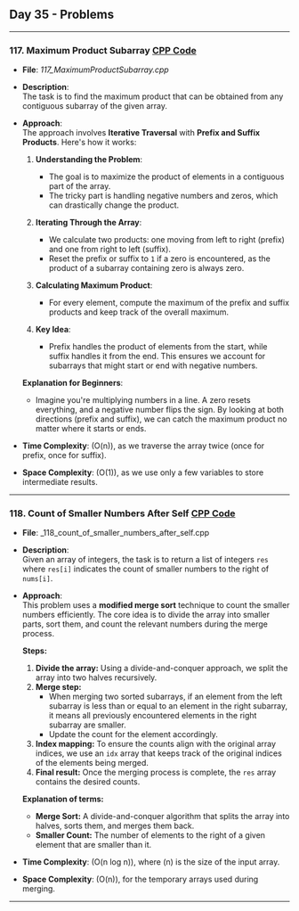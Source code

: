 ## Day 35 - Problems

---
### 117. **Maximum Product Subarray** [CPP Code](./_117_maximum_product_subarray.cpp)
   - **File**: _117_MaximumProductSubarray.cpp_
   - **Description**:  
     The task is to find the maximum product that can be obtained from any contiguous subarray of the given array.  

   - **Approach**:  
     The approach involves **Iterative Traversal** with **Prefix and Suffix Products**. Here's how it works:  
     1. **Understanding the Problem**:  
        - The goal is to maximize the product of elements in a contiguous part of the array.  
        - The tricky part is handling negative numbers and zeros, which can drastically change the product.  

     2. **Iterating Through the Array**:  
        - We calculate two products: one moving from left to right (prefix) and one from right to left (suffix).  
        - Reset the prefix or suffix to `1` if a zero is encountered, as the product of a subarray containing zero is always zero.  
     
     3. **Calculating Maximum Product**:  
        - For every element, compute the maximum of the prefix and suffix products and keep track of the overall maximum.  

     4. **Key Idea**:  
        - Prefix handles the product of elements from the start, while suffix handles it from the end. This ensures we account for subarrays that might start or end with negative numbers.  

     **Explanation for Beginners**:  
     - Imagine you're multiplying numbers in a line. A zero resets everything, and a negative number flips the sign. By looking at both directions (prefix and suffix), we can catch the maximum product no matter where it starts or ends.  

   - **Time Complexity**: \(O(n)\), as we traverse the array twice (once for prefix, once for suffix).  
   - **Space Complexity**: \(O(1)\), as we use only a few variables to store intermediate results.

---

### 118. **Count of Smaller Numbers After Self** [CPP Code](./_118_count_of_smaller_numbers_after_self.cpp)
   - **File**: _118_count_of_smaller_numbers_after_self.cpp
   - **Description**:  
     Given an array of integers, the task is to return a list of integers `res` where `res[i]` indicates the count of smaller numbers to the right of `nums[i]`.
   - **Approach**:  
     This problem uses a **modified merge sort** technique to count the smaller numbers efficiently. The core idea is to divide the array into smaller parts, sort them, and count the relevant numbers during the merge process.  

     **Steps:**  
     1. **Divide the array:** Using a divide-and-conquer approach, we split the array into two halves recursively.  
     2. **Merge step:**  
        - When merging two sorted subarrays, if an element from the left subarray is less than or equal to an element in the right subarray, it means all previously encountered elements in the right subarray are smaller.  
        - Update the count for the element accordingly.  
     3. **Index mapping:** To ensure the counts align with the original array indices, we use an `idx` array that keeps track of the original indices of the elements being merged.  
     4. **Final result:** Once the merging process is complete, the `res` array contains the desired counts.  

     **Explanation of terms:**  
     - **Merge Sort:** A divide-and-conquer algorithm that splits the array into halves, sorts them, and merges them back.  
     - **Smaller Count:** The number of elements to the right of a given element that are smaller than it.  

   - **Time Complexity**: \(O(n log n)\), where \(n\) is the size of the input array.  
   - **Space Complexity**: \(O(n)\), for the temporary arrays used during merging.  

---
